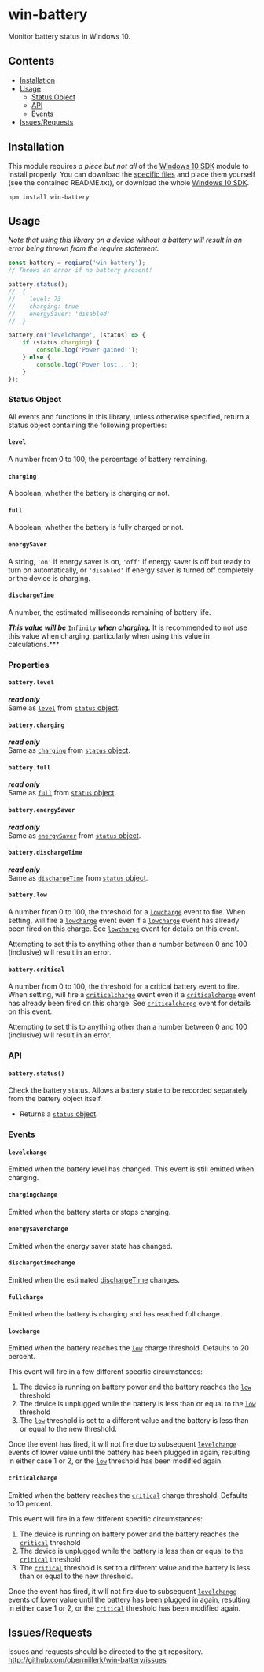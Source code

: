 # win-battery
Monitor battery status in Windows 10.

## Contents
* [Installation](#installation)
* [Usage](#usage)
    * [Status Object](#status-object)
    * [API](#api)
    * [Events](#events)
* [Issues/Requests](#issuesrequests)

## Installation

This module requires *a piece but not all* of the [Windows 10 SDK](https://developer.microsoft.com/en-us/windows/downloads/windows-10-sdk) module to install properly. You can download the [specific files](https://github.com/obermillerk/win-battery/blob/master/UnionMetadata.zip) and place them yourself (see the contained README.txt), or download the whole [Windows 10 SDK](https://developer.microsoft.com/en-us/windows/downloads/windows-10-sdk).

```
npm install win-battery
```

## Usage

*Note that using this library on a device without a battery will result in an error being thrown from the require statement.*

```javascript
const battery = reqiure('win-battery');
// Throws an error if no battery present!

battery.status();
//  {
//    level: 73
//    charging: true
//    energySaver: 'disabled'
//  }

battery.on('levelchange', (status) => {
    if (status.charging) {
        console.log('Power gained!');
    } else {
        console.log('Power lost...');
    }
});
```

### Status Object
All events and functions in this library, unless otherwise specified, return a status object containing the following properties:

#### `level`
A number from 0 to 100, the percentage of battery remaining.

#### `charging`
A boolean, whether the battery is charging or not.

#### `full`
A boolean, whether the battery is fully charged or not.

#### `energySaver`
A string, `'on'` if energy saver is on, `'off'` if energy saver is off but ready to turn on automatically, or `'disabled'` if energy saver is turned off completely or the device is charging.

#### `dischargeTime`
A number, the estimated milliseconds remaining of battery life.

***This value will be*** `Infinity` ***when charging.*** It is recommended to not use this value when charging, particularly when using this value in calculations.***


### Properties

#### `battery.level`
***read only***  
Same as [`level`](#level) from [`status` object](#status-object).

#### `battery.charging`
***read only***  
Same as [`charging`](#charging) from [`status` object](#status-object).

#### `battery.full`
***read only***  
Same as [`full`](#full) from [`status` object](#status-object).

#### `battery.energySaver`
***read only***  
Same as [`energySaver`](#energysaver) from [`status` object](#status-object).

#### `battery.dischargeTime`
***read only***  
Same as [`dischargeTime`](#dischargetime) from [`status` object](#status-object).

#### `battery.low`
A number from 0 to 100, the threshold for a [`lowcharge`](#lowcharge) event to fire. When setting, will fire a [`lowcharge`](#lowcharge) event even if a [`lowcharge`](#lowcharge) event has already been fired on this charge. See [`lowcharge`](#lowcharge) event for details on this event.

Attempting to set this to anything other than a number between 0 and 100 (inclusive) will result in an error.

#### `battery.critical`
A number from 0 to 100, the threshold for a critical battery event to fire. When setting, will fire a [`criticalcharge`](#criticalcharge) event even if a [`criticalcharge`](#criticalcharge) event has already been fired on this charge. See [`criticalcharge`](#criticalcharge) event for details on this event.

Attempting to set this to anything other than a number between 0 and 100 (inclusive) will result in an error.

### API

#### `battery.status()`
Check the battery status. Allows a battery state to be recorded separately from the battery object itself.
* Returns a [`status` object](#status-object).


### Events
#### `levelchange`
Emitted when the battery level has changed. This event is still emitted when charging.

#### `chargingchange`
Emitted when the battery starts or stops charging.

#### `energysaverchange`
Emitted when the energy saver state has changed.

#### `dischargetimechange`
Emitted when the estimated [dischargeTime](#dischargetime) changes.

#### `fullcharge`
Emitted when the battery is charging and has reached full charge.

#### `lowcharge`
Emitted when the battery reaches the [`low`](#batterylow) charge threshold. Defaults to 20 percent.

This event will fire in a few different specific circumstances:
1. The device is running on battery power and the battery reaches the [`low`](#batterylow) threshold
2. The device is unplugged while the battery is less than or equal to the [`low`](#batterylow) threshold
3. The [`low`](#batterylow) threshold is set to a different value and the battery is less than or equal to the new threshold.

Once the event has fired, it will not fire due to subsequent [`levelchange`](#levelchange) events of lower value until the battery has been plugged in again, resulting in either case 1 or 2, or the  [`low`](#batterylow) threshold has been modified again.


#### `criticalcharge`
Emitted when the battery reaches the [`critical`](#batterycritical) charge threshold. Defaults to 10 percent.

This event will fire in a few different specific circumstances:
1. The device is running on battery power and the battery reaches the [`critical`](#batterycritical) threshold
2. The device is unplugged while the battery is less than or equal to the [`critical`](#batterycritical) threshold
3. The [`critical`](#batterycritical) threshold is set to a different value and the battery is less than or equal to the new threshold.

Once the event has fired, it will not fire due to subsequent [`levelchange`](#levelchange) events of lower value until the battery has been plugged in again, resulting in either case 1 or 2, or the  [`critical`](#batterycritical) threshold has been modified again.

## Issues/Requests
Issues and requests should be directed to the git repository.
http://github.com/obermillerk/win-battery/issues